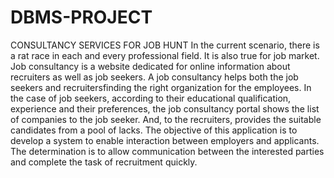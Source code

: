 # DBMS-PROJECT
CONSULTANCY SERVICES FOR JOB HUNT
In the current scenario, there is a rat race in each and every professional
field. It is also true for job market. Job consultancy is a website dedicated for
online information about recruiters as well as job seekers. A job consultancy
helps both the job seekers and recruitersfinding the right organization for
the employees. In the case of job seekers, according to their educational
qualification, experience and their preferences, the job consultancy portal
shows the list of companies to the job seeker. And, to the recruiters,
provides the suitable candidates from a pool of lacks. The objective of this
application is to develop a system to enable interaction between employers
and applicants. The determination is to allow communication between the
interested parties and complete the task of recruitment quickly.
